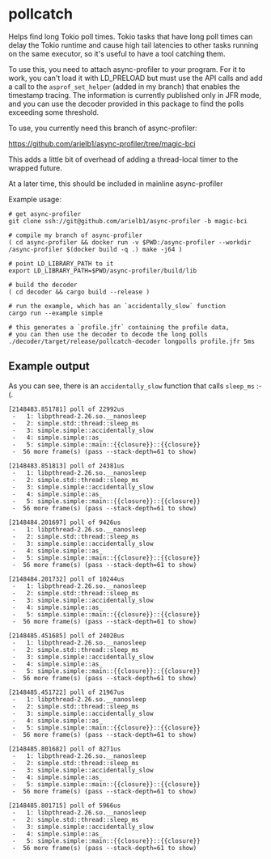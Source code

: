 # pollcatch

Helps find long Tokio poll times. Tokio tasks that have long poll times can delay the Tokio runtime and cause
high tail latencies to other tasks running on the same executor, so it's useful to have a tool catching them.

To use this, you need to attach async-profiler to your program. For it to work, you can't load it with LD_PRELOAD
but must use the API calls and add a call to the `asprof_set_helper` (added in my branch) that enables the timestamp
tracing. The information is currently published only in JFR mode, and you can use the decoder provided in this
package to find the polls exceeding some threshold.

To use, you currently need this branch of async-profiler:

https://github.com/arielb1/async-profiler/tree/magic-bci

This adds a little bit of overhead of adding a thread-local timer to the wrapped future.

At a later time, this should be included in mainline async-profiler

Example usage:
```
# get async-profiler
git clone ssh://git@github.com/arielb1/async-profiler -b magic-bci

# compile my branch of async-profiler
( cd async-profiler && docker run -v $PWD:/async-profiler --workdir /async-profiler $(docker build -q .) make -j64 )

# point LD_LIBRARY_PATH to it
export LD_LIBRARY_PATH=$PWD/async-profiler/build/lib

# build the decoder
( cd decoder && cargo build --release )

# run the example, which has an `accidentally_slow` function
cargo run --example simple

# this generates a `profile.jfr` containing the profile data,
# you can then use the decoder to decode the long polls
./decoder/target/release/pollcatch-decoder longpolls profile.jfr 5ms
```

## Example output

As you can see, there is an `accidentally_slow` function that calls `sleep_ms` :-(.

```
[2148483.851781] poll of 22992us
 -   1: libpthread-2.26.so.__nanosleep
 -   2: simple.std::thread::sleep_ms
 -   3: simple.simple::accidentally_slow
 -   4: simple.simple::as_
 -   5: simple.simple::main::{{closure}}::{{closure}}
 -  56 more frame(s) (pass --stack-depth=61 to show)

[2148483.851813] poll of 24381us
 -   1: libpthread-2.26.so.__nanosleep
 -   2: simple.std::thread::sleep_ms
 -   3: simple.simple::accidentally_slow
 -   4: simple.simple::as_
 -   5: simple.simple::main::{{closure}}::{{closure}}
 -  56 more frame(s) (pass --stack-depth=61 to show)

[2148484.201697] poll of 9426us
 -   1: libpthread-2.26.so.__nanosleep
 -   2: simple.std::thread::sleep_ms
 -   3: simple.simple::accidentally_slow
 -   4: simple.simple::as_
 -   5: simple.simple::main::{{closure}}::{{closure}}
 -  56 more frame(s) (pass --stack-depth=61 to show)

[2148484.201732] poll of 10244us
 -   1: libpthread-2.26.so.__nanosleep
 -   2: simple.std::thread::sleep_ms
 -   3: simple.simple::accidentally_slow
 -   4: simple.simple::as_
 -   5: simple.simple::main::{{closure}}::{{closure}}
 -  56 more frame(s) (pass --stack-depth=61 to show)

[2148485.451685] poll of 24028us
 -   1: libpthread-2.26.so.__nanosleep
 -   2: simple.std::thread::sleep_ms
 -   3: simple.simple::accidentally_slow
 -   4: simple.simple::as_
 -   5: simple.simple::main::{{closure}}::{{closure}}
 -  56 more frame(s) (pass --stack-depth=61 to show)

[2148485.451722] poll of 21967us
 -   1: libpthread-2.26.so.__nanosleep
 -   2: simple.std::thread::sleep_ms
 -   3: simple.simple::accidentally_slow
 -   4: simple.simple::as_
 -   5: simple.simple::main::{{closure}}::{{closure}}
 -  56 more frame(s) (pass --stack-depth=61 to show)

[2148485.801682] poll of 8271us
 -   1: libpthread-2.26.so.__nanosleep
 -   2: simple.std::thread::sleep_ms
 -   3: simple.simple::accidentally_slow
 -   4: simple.simple::as_
 -   5: simple.simple::main::{{closure}}::{{closure}}
 -  56 more frame(s) (pass --stack-depth=61 to show)

[2148485.801715] poll of 5966us
 -   1: libpthread-2.26.so.__nanosleep
 -   2: simple.std::thread::sleep_ms
 -   3: simple.simple::accidentally_slow
 -   4: simple.simple::as_
 -   5: simple.simple::main::{{closure}}::{{closure}}
 -  56 more frame(s) (pass --stack-depth=61 to show)
```

